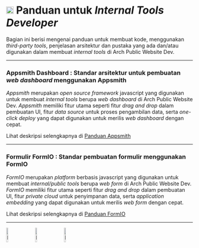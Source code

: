 # <img src="https://github.com/SP-XD/SP-XD/blob/main/images/lightning.gif?raw=true" width="20" /> Panduan untuk *Internal Tools Developer*

Bagian ini berisi mengenai panduan untuk membuat kode, menggunakan *third-party tools*, penjelasan arsitektur dan pustaka yang ada dan/atau digunakan dalam membuat *internal tools* di Arch Public Website Dev.

---

### Appsmith Dashboard : Standar arsitektur untuk pembuatan *web dashboard* menggunakan Appsmith

*Appsmith* merupakan *open source framework* javascript yang digunakan untuk membuat *internal tools* berupa *web dashboard* di Arch Public Website Dev. *Appsmith* memiliki fitur utama seperti fitur *drag and drop* dalam pembuatan UI, fitur *data source* untuk proses pengambilan data, serta *one-click deploy* yang dapat digunakan untuk merilis *web dashboard* dengan cepat.

Lihat deskripsi selengkapnya di [Panduan Appsmith]()

---

### Formulir FormIO : Standar pembuatan formulir menggunakan FormIO

*FormIO* merupakan *platform* berbasis javascript yang digunakan untuk membuat *internal/public tools* berupa *web form* di Arch Public Website Dev. *FormIO* memiliki fitur utama seperti fitur *drag and drop* dalam pembuatan UI, fitur *private cloud* untuk penyimpanan data, serta *application embedding* yang dapat digunakan untuk merilis *web form* dengan cepat.

Lihat deskripsi selengkapnya di [Panduan FormIO]()

---
<img src="https://raw.githubusercontent.com/Tarikul-Islam-Anik/Animated-Fluent-Emojis/master/Emojis/Smilies/Face%20with%20Spiral%20Eyes.png" width="10%" alt="Broken system!"/>
&nbsp;&nbsp;&nbsp;&nbsp;&nbsp;
<img src="https://raw.githubusercontent.com/Tarikul-Islam-Anik/Animated-Fluent-Emojis/master/Emojis/Smilies/Relieved%20Face.png" width="10%" alt="It's working!"/>
&nbsp;&nbsp;&nbsp;&nbsp;&nbsp;
<img src="https://raw.githubusercontent.com/Tarikul-Islam-Anik/Animated-Fluent-Emojis/master/Emojis/Smilies/Astonished%20Face.png" width="10%" alt="It's working but you don't know how!"/><br>
